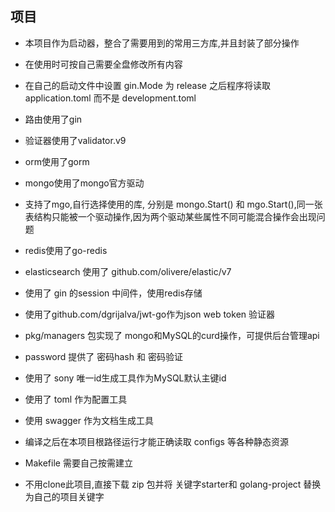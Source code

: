 ## 项目

- 本项目作为启动器，整合了需要用到的常用三方库,并且封装了部分操作
- 在使用时可按自己需要全盘修改所有内容
- 在自己的启动文件中设置 gin.Mode 为 release 之后程序将读取 application.toml 而不是 development.toml
- 路由使用了gin
- 验证器使用了validator.v9
- orm使用了gorm
- mongo使用了mongo官方驱动
- 支持了mgo,自行选择使用的库, 分别是 mongo.Start() 和 mgo.Start(),同一张表结构只能被一个驱动操作,因为两个驱动某些属性不同可能混合操作会出现问题
- redis使用了go-redis
- elasticsearch 使用了 github.com/olivere/elastic/v7
- 使用了 gin 的session 中间件，使用redis存储
- 使用了github.com/dgrijalva/jwt-go作为json web token 验证器
- pkg/managers 包实现了 mongo和MySQL的curd操作，可提供后台管理api
- password 提供了 密码hash 和 密码验证
- 使用了 sony 唯一id生成工具作为MySQL默认主键id
- 使用了 toml 作为配置工具
- 使用 swagger 作为文档生成工具


- 编译之后在本项目根路径运行才能正确读取 configs 等各种静态资源
- Makefile 需要自己按需建立
- 不用clone此项目,直接下载 zip 包并将 关键字starter和 golang-project 替换为自己的项目关键字
